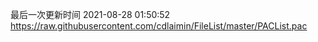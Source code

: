 最后一次更新时间 2021-08-28 01:50:52
https://raw.githubusercontent.com/cdlaimin/FileList/master/PACList.pac

